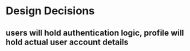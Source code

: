 # Design Decisions

## users will hold authentication logic, profile will hold actual user account details
